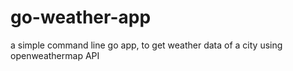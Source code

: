 # go-weather-app
a simple command line go app, to get weather data of a city using openweathermap API
